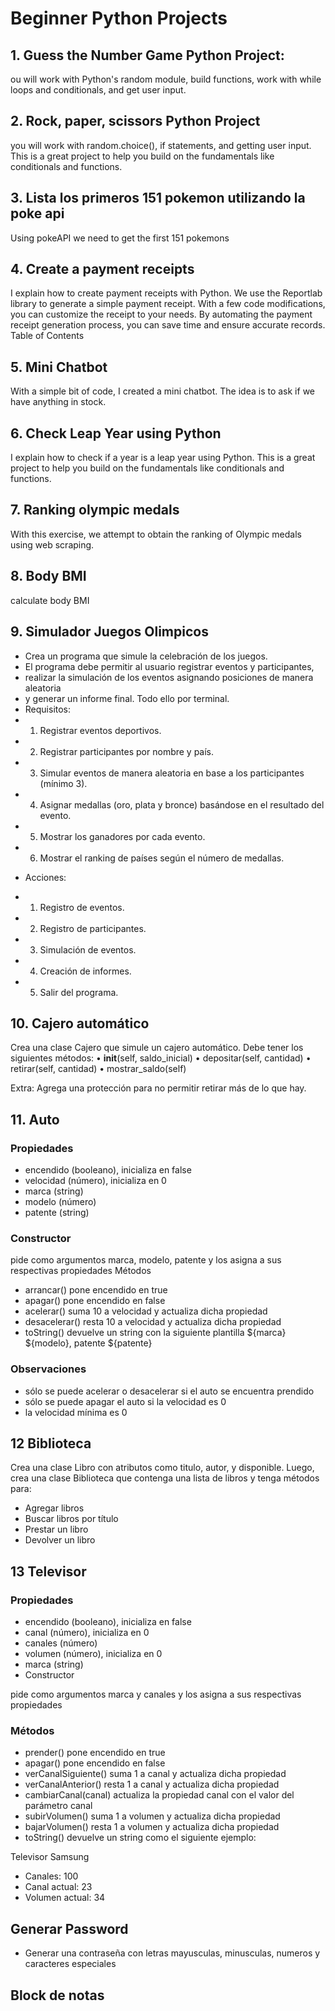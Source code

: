 # Beginner Python Projects

## 1. Guess the Number Game Python Project:  

ou will work with Python's random module, build functions, work with while loops and conditionals, and get user input.

## 2. Rock, paper, scissors Python Project  
you will work with random.choice(), if statements, and getting user input. This is a great project to help you build on the fundamentals like conditionals and functions.  

## 3. Lista los primeros 151 pokemon utilizando la poke api  
Using pokeAPI we need to get the first 151 pokemons  

## 4. Create a payment receipts  
I explain how to create payment receipts with Python. We use the Reportlab library to generate a simple payment receipt. With a few code modifications, you can customize the receipt to your needs. By automating the payment receipt generation process, you can save time and ensure accurate records.  
Table of Contents  

## 5. Mini Chatbot  
With a simple bit of code, I created a mini chatbot. The idea is to ask if we have anything in stock. 

## 6. Check Leap Year using Python  
I explain how to check if a year is a leap year using Python. This is a great project to help you build on the fundamentals like conditionals and functions.  

## 7. Ranking olympic medals  
With this exercise, we attempt to obtain the ranking of Olympic medals using web scraping.  

## 8. Body BMI  
calculate body BMI  

## 9. Simulador Juegos Olimpicos
 * Crea un programa que simule la celebración de los juegos.
 * El programa debe permitir al usuario registrar eventos y participantes,
 * realizar la simulación de los eventos asignando posiciones de manera aleatoria
 * y generar un informe final. Todo ello por terminal.
 * Requisitos:
 * 1. Registrar eventos deportivos.
 * 2. Registrar participantes por nombre y país.
 * 3. Simular eventos de manera aleatoria en base a los participantes (mínimo 3).
 * 4. Asignar medallas (oro, plata y bronce) basándose en el resultado del evento.
 * 5. Mostrar los ganadores por cada evento.
 * 6. Mostrar el ranking de países según el número de medallas.
 - Acciones:
 * 1. Registro de eventos.
 * 2. Registro de participantes.
 * 3. Simulación de eventos.
 * 4. Creación de informes.
 * 5. Salir del programa.

## 10. Cajero automático  
Crea una clase Cajero que simule un cajero automático. Debe tener los siguientes métodos:
	•	__init__(self, saldo_inicial)
	•	depositar(self, cantidad)
	•	retirar(self, cantidad)
	•	mostrar_saldo(self)

Extra: Agrega una protección para no permitir retirar más de lo que hay.  

## 11. Auto  
### Propiedades  
- encendido (booleano), inicializa en false
- velocidad (número), inicializa en 0
- marca (string)
- modelo (número)
- patente (string)
### Constructor  
pide como argumentos marca, modelo, patente y los asigna a sus respectivas propiedades
Métodos
- arrancar() pone encendido en true
- apagar() pone encendido en false
- acelerar() suma 10 a velocidad y actualiza dicha propiedad
- desacelerar() resta 10 a velocidad y actualiza dicha propiedad
- toString() devuelve un string con la siguiente plantilla ${marca} ${modelo}, patente ${patente}
### Observaciones
- sólo se puede acelerar o desacelerar si el auto se encuentra prendido
- sólo se puede apagar el auto si la velocidad es 0
- la velocidad mínima es 0  

## 12 Biblioteca  
Crea una clase Libro con atributos como titulo, autor, y disponible. Luego, crea una clase Biblioteca que contenga una lista de libros y tenga métodos para:  
- Agregar libros
- Buscar libros por título
- Prestar un libro
- Devolver un libro  

## 13 Televisor  
### Propiedades  

- encendido (booleano), inicializa en false
- canal (número), inicializa en 0
- canales (número)
- volumen (número), inicializa en 0
- marca (string)
- Constructor  

pide como argumentos marca y canales y los asigna a sus respectivas propiedades  

### Métodos  

- prender() pone encendido en true
- apagar() pone encendido en false
- verCanalSiguiente() suma 1 a canal y actualiza dicha propiedad
- verCanalAnterior() resta 1 a canal y actualiza dicha propiedad
- cambiarCanal(canal) actualiza la propiedad canal con el valor del parámetro canal
- subirVolumen() suma 1 a volumen y actualiza dicha propiedad
- bajarVolumen() resta 1 a volumen y actualiza dicha propiedad
- toString() devuelve un string como el siguiente ejemplo:  

Televisor Samsung  
- Canales: 100  
- Canal actual: 23  
- Volumen actual: 34  

## Generar Password  
- Generar una contraseña con letras mayusculas, minusculas, numeros y caracteres especiales  

## Block de notas  



